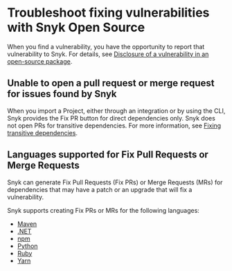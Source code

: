 # Troubleshoot fixing vulnerabilities with Snyk Open Source

When you find a vulnerability, you have the opportunity to report that vulnerability to Snyk. For details, see [Disclosure of a vulnerability in an open-source package](../../../working-with-snyk/disclosure-of-a-vulnerability-in-an-open-source-package.md).

## Unable to open a pull request or merge request for issues found by Snyk

When you import a Project, either through an integration or by using the CLI, Snyk provides the Fix PR button for direct dependencies only. Snyk does not open PRs for transitive dependencies. For more information, see [Fixing transitive dependencies](vulnerability-fix-types.md#fixing-transitive-dependencies).

## Languages supported for Fix Pull Requests or Merge Requests

Snyk can generate Fix Pull Requests (Fix PRs) or Merge Requests (MRs) for dependencies that may have a patch or an upgrade that will fix a vulnerability.

Snyk supports creating Fix PRs or MRs for the following languages:

* [Maven](../../../supported-languages-package-managers-and-frameworks/java-and-kotlin/guidance-for-java-and-kotlin.md#maven)
* [.NET](../../../supported-languages-package-managers-and-frameworks/.net/)
* [npm](../../../supported-languages-package-managers-and-frameworks/javascript/best-practices-for-javascript-and-node.js.md#npm)
* [Python](../../../supported-languages-package-managers-and-frameworks/python/)
* [Ruby](../../../supported-languages-package-managers-and-frameworks/ruby/)
* [Yarn](../../../supported-languages-package-managers-and-frameworks/javascript/best-practices-for-javascript-and-node.js.md#yarn)
